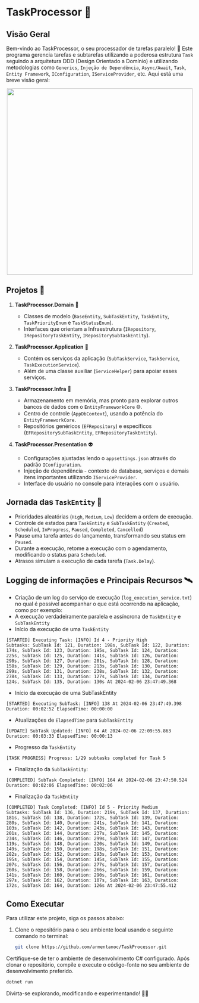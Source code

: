# TaskProcessor 🚀

## Visão Geral

Bem-vindo ao TaskProcessor, o seu processador de tarefas paralelo! 🤖 
Este programa gerencia tarefas e subtarefas utilizando a poderosa estrutura `Task` seguindo a arquitetura DDD (Design Orientado a Domínio) e utilizando metodologias como `Generics`, `Injeção de Dependência`, `Async/Await`, `Task`, `Entity Framework`, `IConfiguration`, `IServiceProvider`, etc. Aqui está uma breve visão geral:

<div align="center" display="flex">
<img src="https://github.com/armentanoc/TaskProcessor/assets/88147887/9f2c2134-2a20-424e-a00d-a751ed3e9dfc" height="500px">
</div>

## Projetos 🚀

1. **TaskProcessor.Domain** 🌌
   - Classes de modelo (`BaseEntity`, `SubTaskEntity`, `TaskEntity`, `TaskPriorityEnum` e `TaskStatusEnum`).
   - Interfaces que orientam a Infraestrutura (`IRepository`, `IRepositoryTaskEntity`, `IRepositorySubTaskEntity`).

3. **TaskProcessor.Application** 🚀
   - Contém os serviços da aplicação (`SubTaskService`, `TaskService`, `TaskExecutionService`).
   - Além de uma classe auxiliar (`ServiceHelper`) para apoiar esses serviços.

4. **TaskProcessor.Infra** 🌠
   - Armazenamento em memória, mas pronto para explorar outros bancos de dados com o `EntityFrameworkCore` 🌐.
   - Centro de controle (`AppDbContext`), usando a potência do `EntityFrameworkCore`.
   - Repositórios genéricos (`EFRepository`) e específicos (`EFRepositorySubTaskEntity`, `EFRepositoryTaskEntity`).

5. **TaskProcessor.Presentation** 👽
   - Configurações ajustadas lendo o `appsettings.json` através do padrão `IConfiguration`.
   - Injeção de dependência - contexto de database, serviços e demais itens importantes utilizando `IServiceProvider`.
   - Interface do usuário no console para interações com o usuário.

## Jornada das `TaskEntity` 🌌

- Prioridades aleatórias (`High`, `Medium`, `Low`) decidem a ordem de execução.
- Controle de estados para `TaskEntity` e `SubTaskEntity` (`Created`, `Scheduled`, `InProgress`, `Paused`, `Completed`, `Cancelled`) 
- Pause uma tarefa antes do lançamento, transformando seu status em `Paused`.
- Durante a execução, retome a execução com o agendamento, modificando o status para `Scheduled`.
- Atrasos simulam a execução de cada tarefa (`Task.Delay`).

## Logging de informações e Principais Recursos 🛰️

- Criação de um log do serviço de execução (`log_execution_service.txt`) no qual é possível acompanhar o que está ocorrendo na aplicação, como por exemplo:
- A execução verdadeiramente paralela e assíncrona de `TaskEntity` e `SubTaskEntity`
- Início da execução de uma `TaskEntity`
```
[STARTED] Executing Task: [INFO] Id 4 - Priority High
Subtasks: SubTask Id: 121, Duration: 198s, SubTask Id: 122, Duration: 174s, SubTask Id: 123, Duration: 195s, SubTask Id: 124, Duration: 225s, SubTask Id: 125, Duration: 141s, SubTask Id: 126, Duration: 298s, SubTask Id: 127, Duration: 281s, SubTask Id: 128, Duration: 158s, SubTask Id: 129, Duration: 213s, SubTask Id: 130, Duration: 299s, SubTask Id: 131, Duration: 238s, SubTask Id: 132, Duration: 278s, SubTask Id: 133, Duration: 127s, SubTask Id: 134, Duration: 124s, SubTask Id: 135, Duration: 130s At 2024-02-06 23:47:49.368
```

- Início da execução de uma SubTaskEntity
```
[STARTED] Executing SubTask: [INFO] 138 At 2024-02-06 23:47:49.398 Duration: 00:02:52 ElapsedTime: 00:00:00
```

- Atualizações de `ElapsedTime` para `SubTaskEntity`
```
[UPDATE] SubTask Updated: [INFO] 64 At 2024-02-06 22:09:55.863 Duration: 00:03:33 ElapsedTime: 00:00:13
```

- Progresso da `TaskEntity`
```
[TASK PROGRESS] Progress: 1/29 subtasks completed for Task 5
```

- Finalização da `SubTaskEntity`:
```
[COMPLETED] SubTask Completed: [INFO] 164 At 2024-02-06 23:47:50.524 Duration: 00:02:06 ElapsedTime: 00:02:06
```

- Finalização da `TaskEntity`
```
[COMPLETED] Task Completed: [INFO] Id 5 - Priority Medium
Subtasks: SubTask Id: 136, Duration: 219s, SubTask Id: 137, Duration: 181s, SubTask Id: 138, Duration: 172s, SubTask Id: 139, Duration: 280s, SubTask Id: 140, Duration: 241s, SubTask Id: 141, Duration: 103s, SubTask Id: 142, Duration: 243s, SubTask Id: 143, Duration: 201s, SubTask Id: 144, Duration: 237s, SubTask Id: 145, Duration: 234s, SubTask Id: 146, Duration: 299s, SubTask Id: 147, Duration: 119s, SubTask Id: 148, Duration: 220s, SubTask Id: 149, Duration: 149s, SubTask Id: 150, Duration: 198s, SubTask Id: 151, Duration: 282s, SubTask Id: 152, Duration: 293s, SubTask Id: 153, Duration: 195s, SubTask Id: 154, Duration: 145s, SubTask Id: 155, Duration: 207s, SubTask Id: 156, Duration: 277s, SubTask Id: 157, Duration: 260s, SubTask Id: 158, Duration: 266s, SubTask Id: 159, Duration: 141s, SubTask Id: 160, Duration: 290s, SubTask Id: 161, Duration: 297s, SubTask Id: 162, Duration: 107s, SubTask Id: 163, Duration: 172s, SubTask Id: 164, Duration: 126s At 2024-02-06 23:47:55.412
```


## Como Executar

Para utilizar este projeto, siga os passos abaixo:

1. Clone o repositório para o seu ambiente local usando o seguinte comando no terminal:

   ```bash
   git clone https://github.com/armentanoc/TaskProcessor.git
   
Certifique-se de ter o ambiente de desenvolvimento C# configurado. Após clonar o repositório, compile e execute o código-fonte no seu ambiente de desenvolvimento preferido.

  ```bash
  dotnet run
  ```

Divirta-se explorando, modificando e experimentando! 🌌🌠

